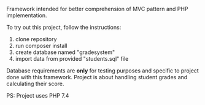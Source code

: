 Framework intended for better comprehension of MVC pattern and PHP implementation.

To try out this project, follow the instructions:

1. clone repository
1. run composer install
1. create database named "gradesystem"
1. import data from provided "students.sql" file

Database requirements are **only** for testing purposes and specific to project done with this framework. Project is about handling student grades and calculating their score.

PS: Project uses PHP 7.4
